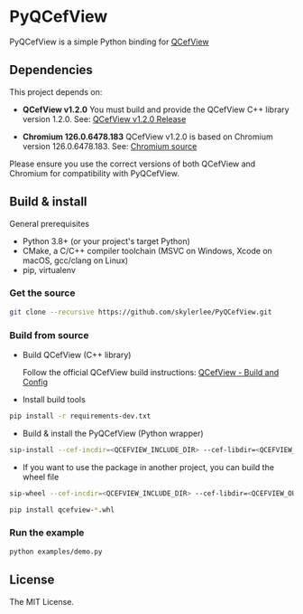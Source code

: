 # PyQCefView

PyQCefView is a simple Python binding for [QCefView](https://github.com/CefView/QCefView)

## Dependencies

This project depends on:

- **QCefView v1.2.0**
  You must build and provide the QCefView C++ library version 1.2.0.
  See: [QCefView v1.2.0 Release](https://github.com/CefView/QCefView/tree/v1.2.0)

- **Chromium 126.0.6478.183**
  QCefView v1.2.0 is based on Chromium version 126.0.6478.183.
  See: [Chromium source](https://github.com/chromium/chromium/tree/126.0.6478.183)

Please ensure you use the correct versions of both QCefView and Chromium for compatibility with PyQCefView.

## Build & install

General prerequisites
- Python 3.8+ (or your project's target Python)
- CMake, a C/C++ compiler toolchain (MSVC on Windows, Xcode on macOS, gcc/clang on Linux)
- pip, virtualenv

### Get the source

```sh
git clone --recursive https://github.com/skylerlee/PyQCefView.git
```

### Build from source

- Build QCefView (C++ library)

  Follow the official QCefView build instructions:
  [QCefView - Build and Config](https://cefview.github.io/QCefView/md_docs_201-_build_and_config.html)

- Install build tools

```sh
pip install -r requirements-dev.txt
```

- Build & install the PyQCefView (Python wrapper)

```sh
sip-install --cef-incdir=<QCEFVIEW_INCLUDE_DIR> --cef-libdir=<QCEFVIEW_OUTPUT_DIR> --cef-lib=QCefView [--verbose]
```

- If you want to use the package in another project, you can build the wheel file

```sh
sip-wheel --cef-incdir=<QCEFVIEW_INCLUDE_DIR> --cef-libdir=<QCEFVIEW_OUTPUT_DIR> --cef-lib=QCefView [--verbose]

pip install qcefview-*.whl
```

### Run the example

```sh
python examples/demo.py
```

## License

The MIT License.
